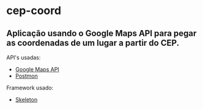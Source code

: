 # cep-coord

<h2>Aplicação usando o Google Maps API para pegar as coordenadas de um lugar a partir do CEP.</h2>

API's usadas:
<ul>
  <li><a href="https://developers.google.com/maps/" target="_blank">Google Maps API</a></li>
  <li><a href="http://postmon.com.br/" target="_blank">Postmon</a></li>
</ul>
Framework usado:
<ul>
  <li><a href="http://getskeleton.com" target="_blank">Skeleton</a></li>
</ul>
